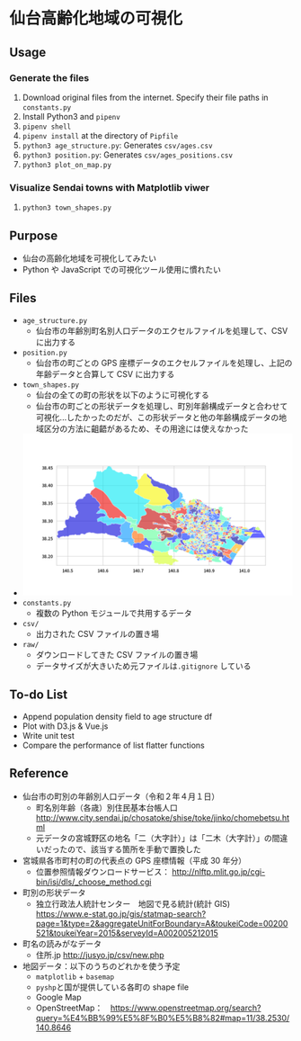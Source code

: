 # 仙台高齢化地域の可視化

## Usage

### Generate the files

1. Download original files from the internet. Specify their file paths in `constants.py`
1. Install Python3 and `pipenv`
1. `pipenv shell`
1. `pipenv install` at the directory of `Pipfile`
1. `python3 age_structure.py`: Generates `csv/ages.csv`
1. `python3 position.py`: Generates `csv/ages_positions.csv`
1. `python3 plot_on_map.py`

### Visualize Sendai towns with Matplotlib viwer

1. `python3 town_shapes.py`

## Purpose

- 仙台の高齢化地域を可視化してみたい
- Python や JavaScript での可視化ツール使用に慣れたい

## Files

- `age_structure.py`
  - 仙台市の年齢別町名別人口データのエクセルファイルを処理して、CSV に出力する
- `position.py`
  - 仙台市の町ごとの GPS 座標データのエクセルファイルを処理し、上記の年齢データと合算して CSV に出力する
- `town_shapes.py`
  - 仙台の全ての町の形状を以下のように可視化する
  - 仙台市の町ごとの形状データを処理し、町別年齢構成データと合わせて可視化...したかったのだが、この形状データと他の年齢構成データの地域区分の方法に齟齬があるため、その用途には使えなかった
- ![Sendai Town Shapes](./img/sendai_towns.png)
- `constants.py`
  - 複数の Python モジュールで共用するデータ
- `csv/`
  - 出力された CSV ファイルの置き場
- `raw/`
  - ダウンロードしてきた CSV ファイルの置き場
  - データサイズが大きいため元ファイルは`.gitignore` している

## To-do List

- Append population density field to age structure df
- Plot with D3.js & Vue.js
- Write unit test
- Compare the performance of list flatter functions

## Reference

- 仙台市の町別の年齢別人口データ（令和２年４月１日）
  - 町名別年齢（各歳）別住民基本台帳人口　http://www.city.sendai.jp/chosatoke/shise/toke/jinko/chomebetsu.html
  - 元データの宮城野区の地名「二（大字計）」は「二木（大字計）」の間違いだったので、該当する箇所を手動で置換した
- 宮城県各市町村の町の代表点の GPS 座標情報（平成 30 年分）
  - 位置参照情報ダウンロードサービス： http://nlftp.mlit.go.jp/cgi-bin/isj/dls/_choose_method.cgi
- 町別の形状データ
  - 独立行政法人統計センター　地図で見る統計(統計 GIS)　https://www.e-stat.go.jp/gis/statmap-search?page=1&type=2&aggregateUnitForBoundary=A&toukeiCode=00200521&toukeiYear=2015&serveyId=A002005212015
- 町名の読みがなデータ
  - 住所.jp http://jusyo.jp/csv/new.php
- 地図データ：以下のうちのどれかを使う予定
  - `matplotlib` + `basemap`
  - `pyshp`と国が提供している各町の shape file
  - Google Map
  - OpenStreetMap：　https://www.openstreetmap.org/search?query=%E4%BB%99%E5%8F%B0%E5%B8%82#map=11/38.2530/140.8646
